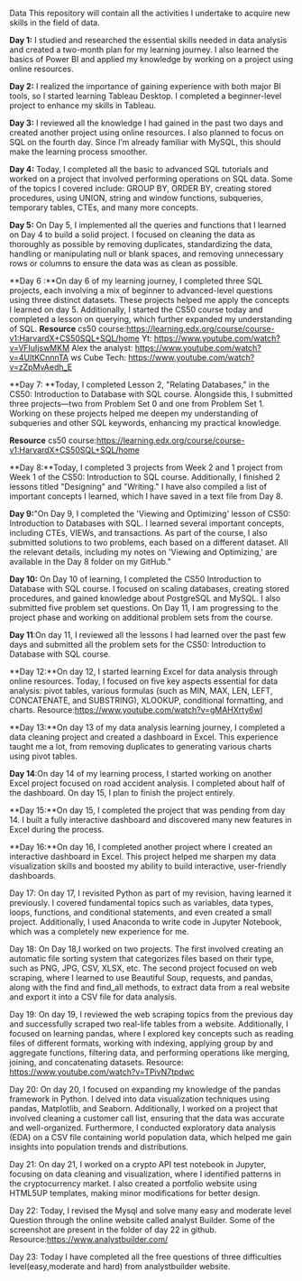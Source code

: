 Data
This repository will contain all the activities I undertake to acquire new skills in the field of data.

**Day 1:** I studied and researched the essential skills needed in data analysis and created a two-month plan for my learning journey. I also learned the basics of Power BI and applied my knowledge by working on a project using online resources.

**Day 2:** I realized the importance of gaining experience with both major BI tools, so I started learning Tableau Desktop. I completed a beginner-level project to enhance my skills in Tableau.

**Day 3:** I reviewed all the knowledge I had gained in the past two days and created another project using online resources. I also planned to focus on SQL on the fourth day. Since I’m already familiar with MySQL, this should make the learning process smoother.

**Day 4:** Today, I completed all the basic to advanced SQL tutorials and worked on a project that involved performing operations on SQL data. Some of the topics I covered include: GROUP BY, ORDER BY, creating stored procedures, using UNION, string and window functions, subqueries, temporary tables, CTEs, and many more concepts.

**Day 5:**  On Day 5, I implemented all the queries and functions that I learned on Day 4 to build a solid project. I focused on cleaning the data as thoroughly as possible by removing duplicates, standardizing the data, handling or manipulating null or blank spaces, and removing unnecessary rows or columns to ensure the data was as clean as possible.

**Day 6 :**On day 6 of my learning journey, I completed three SQL projects, each involving a mix of beginner to advanced-level questions using three distinct datasets. These projects helped me apply the concepts I learned on day 5. Additionally, I started the CS50 course today and completed a lesson on querying, which further expanded my understanding of SQL. 
**Resource**
cs50 course:https://learning.edx.org/course/course-v1:HarvardX+CS50SQL+SQL/home
Yt: https://www.youtube.com/watch?v=VFIuIjswMKM
Alex the analyst: https://www.youtube.com/watch?v=4UltKCnnnTA
ws Cube Tech: https://www.youtube.com/watch?v=zZpMvAedh_E

**Day 7: **Today, I completed Lesson 2, "Relating Databases," in the CS50: Introduction to Database with SQL course. Alongside this, I submitted three projects—two from Problem Set 0 and one from Problem Set 1. Working on these projects helped me deepen my understanding of subqueries and other SQL keywords, enhancing my practical knowledge.

**Resource**
cs50 course:https://learning.edx.org/course/course-v1:HarvardX+CS50SQL+SQL/home

**Day 8:**Today, I completed 3 projects from Week 2 and 1 project from Week 1 of the CS50: Introduction to SQL course. Additionally, I finished 2 lessons titled "Designing" and "Writing." I have also compiled a list of important concepts I learned, which I have saved in a text file from Day 8.

**Day 9:**"On Day 9, I completed the 'Viewing and Optimizing' lesson of CS50: Introduction to Databases with SQL. I learned several important concepts, including CTEs, VIEWs, and transactions. As part of the course, I also submitted solutions to two problems, each based on a different dataset. All the relevant details, including my notes on 'Viewing and Optimizing,' are available in the Day 8 folder on my GitHub."

**Day 10:** On Day 10 of learning, I completed the CS50 Introduction to Database with SQL course. I focused on scaling databases, creating stored procedures, and gained knowledge about PostgreSQL and MySQL. I also submitted five problem set questions. On Day 11, I am progressing to the project phase and working on additional problem sets from the course.

**Day 11**:On day 11, I reviewed all the lessons I had learned over the past few days and submitted all the problem sets for the CS50: Introduction to Database with SQL course.

**Day 12:**On day 12, I started learning Excel for data analysis through online resources. Today, I focused on five key aspects essential for data analysis: pivot tables, various formulas (such as MIN, MAX, LEN, LEFT, CONCATENATE, and SUBSTRING), XLOOKUP, conditional formatting, and charts.
      Resource:https://www.youtube.com/watch?v=gMAHXrty6wI

**Day 13:**On day 13 of my data analysis learning journey, I completed a data cleaning project and created a dashboard in Excel. This experience taught me a lot, from removing duplicates to generating various charts using pivot tables.

**Day 14**:On day 14 of my learning process, I started working on another Excel project focused on road accident analysis. I completed about half of the dashboard. On day 15, I plan to finish the project entirely.

**Day 15:**On day 15, I completed the project that was pending from day 14. I built a fully interactive dashboard and discovered many new features in Excel during the process.

**Day 16:**On day 16, I completed another project where I created an interactive dashboard in Excel. This project helped me sharpen my data visualization skills and boosted my ability to build interactive, user-friendly dashboards.

Day 17: On day 17, I revisited Python as part of my revision, having learned it previously. I covered fundamental topics such as variables, data types, loops, functions, and conditional statements, and even created a small project. Additionally, I used Anaconda to write code in Jupyter Notebook, which was a completely new experience for me.

Day 18: On Day 18,I worked on two projects. The first involved creating an automatic file sorting system that categorizes files based on their type, such as PNG, JPG, CSV, XLSX, etc. The second project focused on web scraping, where I learned to use Beautiful Soup, requests, and pandas, along with the find and find_all methods, to extract data from a real website and export it into a CSV file for data analysis.

Day 19: On day 19, I reviewed the web scraping topics from the previous day and successfully scraped two real-life tables from a website. Additionally, I focused on learning pandas, where I explored key concepts such as reading files of different formats, working with indexing, applying group by and aggregate functions, filtering data, and performing operations like merging, joining, and concatenating datasets.
Resource: https://www.youtube.com/watch?v=TPivN7tpdwc

Day 20: On day 20, I focused on expanding my knowledge of the pandas framework in Python. I delved into data visualization techniques using pandas, Matplotlib, and Seaborn. Additionally, I worked on a project that involved cleaning a customer call list, ensuring that the data was accurate and well-organized. Furthermore, I conducted exploratory data analysis (EDA) on a CSV file containing world population data, which helped me gain insights into population trends and distributions.

Day 21: On day 21, I worked on a crypto API test notebook in Jupyter, focusing on data cleaning and visualization, where I identified patterns in the cryptocurrency market. I also created a portfolio website using HTML5UP templates, making minor modifications for better design.

Day 22: Today, I revised the Mysql and solve many easy and moderate level Question through the online website called analyst Builder. Some of the screenshot are present in the folder of day 22 in github.
Resource:https://www.analystbuilder.com/

Day 23: Today I have completed all the free questions of three difficulties level(easy,moderate and hard) from analystbuilder website.